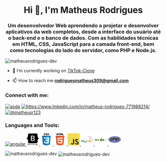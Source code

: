 <h1 align="center">Hi 👋, I'm Matheus Rodrigues</h1>
<h3 align="center">Um desenvolvedor Web aprendendo a projetar e desenvolver aplicativos da web completos, desde a interface do usuário até o back-end e o banco de dados. Com as habilidades técnicas em HTML, CSS, JavaScript para a camada front-end, bem como tecnologias do lado do servidor, como PHP e Node.js.</h3>

<p align="left"> <img src="https://komarev.com/ghpvc/?username=matheusrodrigues-dev&label=Profile%20views&color=0e75b6&style=flat" alt="matheusrodrigues-dev" /> </p>

- 🔭 I’m currently working on [TikTok-Clone](https://github.com/MatheusRodrigues-Dev/TikTok-Clone-EBAC)

- 📫 How to reach me **rodriguesmatheus309@gmail.com**

<h3 align="left">Connect with me:</h3>
<p align="left">
<a href="https://twitter.com/asda" target="blank"><img align="center" src="https://raw.githubusercontent.com/rahuldkjain/github-profile-readme-generator/master/src/images/icons/Social/twitter.svg" alt="asda" height="30" width="40" /></a>
<a href="https://linkedin.com/in/https://www.linkedin.com/in/matheus-rodrigues-771988214/" target="blank"><img align="center" src="https://raw.githubusercontent.com/rahuldkjain/github-profile-readme-generator/master/src/images/icons/Social/linked-in-alt.svg" alt="https://www.linkedin.com/in/matheus-rodrigues-771988214/" height="30" width="40" /></a>
<a href="https://instagram.com/@matheusr123" target="blank"><img align="center" src="https://raw.githubusercontent.com/rahuldkjain/github-profile-readme-generator/master/src/images/icons/Social/instagram.svg" alt="@matheusr123" height="30" width="40" /></a>
</p>

<h3 align="left">Languages and Tools:</h3>
<p align="left"> <a href="https://angular.io" target="_blank" rel="noreferrer"> <img src="https://angular.io/assets/images/logos/angular/angular.svg" alt="angular" width="40" height="40"/> </a> <a href="https://getbootstrap.com" target="_blank" rel="noreferrer"> <img src="https://raw.githubusercontent.com/devicons/devicon/master/icons/bootstrap/bootstrap-plain-wordmark.svg" alt="bootstrap" width="40" height="40"/> </a> <a href="https://www.w3schools.com/css/" target="_blank" rel="noreferrer"> <img src="https://raw.githubusercontent.com/devicons/devicon/master/icons/css3/css3-original-wordmark.svg" alt="css3" width="40" height="40"/> </a> <a href="https://www.w3.org/html/" target="_blank" rel="noreferrer"> <img src="https://raw.githubusercontent.com/devicons/devicon/master/icons/html5/html5-original-wordmark.svg" alt="html5" width="40" height="40"/> </a> <a href="https://developer.mozilla.org/en-US/docs/Web/JavaScript" target="_blank" rel="noreferrer"> <img src="https://raw.githubusercontent.com/devicons/devicon/master/icons/javascript/javascript-original.svg" alt="javascript" width="40" height="40"/> </a> <a href="https://www.mysql.com/" target="_blank" rel="noreferrer"> <img src="https://raw.githubusercontent.com/devicons/devicon/master/icons/mysql/mysql-original-wordmark.svg" alt="mysql" width="40" height="40"/> </a> <a href="https://nodejs.org" target="_blank" rel="noreferrer"> <img src="https://raw.githubusercontent.com/devicons/devicon/master/icons/nodejs/nodejs-original-wordmark.svg" alt="nodejs" width="40" height="40"/> </a> <a href="https://www.php.net" target="_blank" rel="noreferrer"> <img src="https://raw.githubusercontent.com/devicons/devicon/master/icons/php/php-original.svg" alt="php" width="40" height="40"/> </a> </p>

<p><img align="left" src="https://github-readme-stats.vercel.app/api/top-langs?username=matheusrodrigues-dev&show_icons=true&locale=en&layout=compact" alt="matheusrodrigues-dev" /></p>

<p>&nbsp;<img align="center" src="https://github-readme-stats.vercel.app/api?username=matheusrodrigues-dev&show_icons=true&locale=en" alt="matheusrodrigues-dev" /></p>
